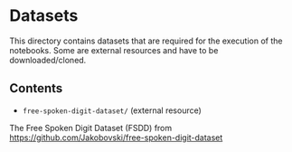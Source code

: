 # Datasets

This directory contains datasets that are required for the execution of the notebooks. Some are external resources and have to be downloaded/cloned.

## Contents

* `free-spoken-digit-dataset/` (external resource)

The Free Spoken Digit Dataset (FSDD) from https://github.com/Jakobovski/free-spoken-digit-dataset